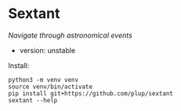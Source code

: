 # Sextant

*Navigate through astronomical events*

* version: unstable

Install:
```
python3 -m venv venv
source venv/bin/activate
pip install git+https://github.com/plup/sextant
sextant --help
```
